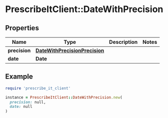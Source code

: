 # PrescribeItClient::DateWithPrecision

## Properties

| Name | Type | Description | Notes |
| ---- | ---- | ----------- | ----- |
| **precision** | [**DateWithPrecisionPrecision**](DateWithPrecisionPrecision.md) |  |  |
| **date** | **Date** |  |  |

## Example

```ruby
require 'prescribe_it_client'

instance = PrescribeItClient::DateWithPrecision.new(
  precision: null,
  date: null
)
```

